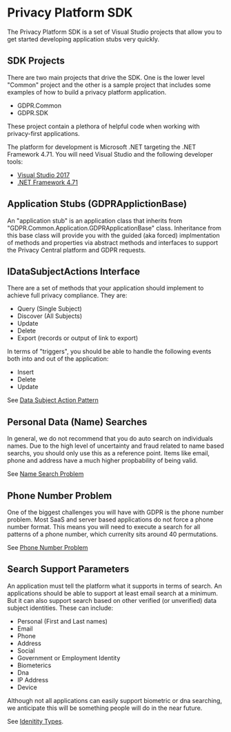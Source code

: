 # Privacy Platform SDK

The Privacy Platform SDK is a set of Visual Studio projects that allow you to get started developing application stubs very quickly.

##  SDK Projects

There are two main projects that drive the SDK.  One is the lower level "Common" project and the other is a sample project that includes some examples of how to build a privacy platform application.

-   GDPR.Common
-   GDPR.SDK

These project contain a plethora of helpful code when working with privacy-first applications.

The platform for development is Microsoft .NET targeting the .NET Framework 4.71.  You will need Visual Studio and the following developer tools:

-   [Visual Studio 2017]()
-   [.NET Framework 4.71](https://dotnet.microsoft.com/download/visual-studio-sdks?utm_source=getdotnetsdk&utm_medium=referral)

##  Application Stubs (GDPRApplictionBase)

An "application stub" is an application class that inherits from "GDPR.Common.Application.GDPRApplicationBase" class.  Inheritance from this base class will provide you with the guided (aka forced) implmentation of methods and properties via abstract methods and interfaces to support the Privacy Central platform and GDPR requests.

##  IDataSubjectActions Interface

There are a set of methods that your application should implement to achieve full privacy compliance.  They are:

-   Query (Single Subject)
-   Discover (All Subjects)
-   Update
-   Delete
-   Export (records or output of link to export)

In terms of "triggers", you should be able to handle the following events both into and out of the application:

-   Insert
-   Delete
-   Update

See [Data Subject Action Pattern](DataSubjectActionPattern.md)

##  Personal Data (Name) Searches

In general, we do not recommend that you do auto search on individuals names.  Due to the high level of uncertainty and fraud related to name based searchs, you should only use this as a reference point.  Items like email, phone and address have a much higher propbability of being valid.

See [Name Search Problem](NameSearch.md)

##  Phone Number Problem

One of the biggest challenges you will have with GDPR is the phone number problem.  Most SaaS and server based applications do not force a phone number format.  This means you will need to execute a search for all patterns of a phone number, which currenlty sits around 40 permutations.

See [Phone Number Problem](PhoneNumberProblem.md)

##  Search Support Parameters

An application must tell the platform what it supports in terms of search. An applications should be able to support at least email search at a minimum.  But it can also support search based on other verified (or unverified) data subject identities.  These can include:

-   Personal (First and Last names)
-   Email
-   Phone
-   Address
-   Social
-   Government or Employment Identity
-   Biometerics
-   Dna
-   IP Address
-   Device

Although not all applications can easily support biometric or dna searching, we anticipate this will be something people will do in the near future.

See [Idenitity Types](IdentityTypes.md).